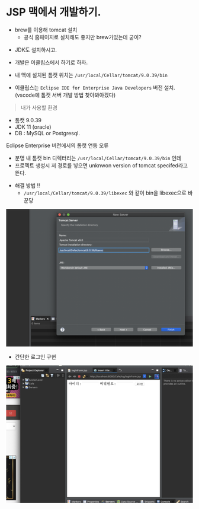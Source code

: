 # JSP 맥에서 개발하기.

* brew를 이용해 tomcat 설치
    - 공식 홈페이지로 설치해도 좋지만 brew가있는데 굳이?

- JDK도 설치하시고.

- 개발은 이클립스에서 하기로 하자.

-  내 맥에 설치된 톰캣 위치는 `/usr/local/Cellar/tomcat/9.0.39/bin`

- 이클립스는 `Eclipse IDE for Enterprise Java Developers` 버전 설치. (vscode에 톰캣 서버 개발 방법 찾아봐야겠다)

> 내가 사용할 환경
- 톰캣 9.0.39
- JDK 11 (oracle)
- DB : MySQL or Postgresql.


Eclipse Enterprise 버전에서의 톰캣 연동 오류
- 분명 내 톰캣 bin 디렉터리는 `/usr/local/Cellar/tomcat/9.0.39/bin` 인데
- 프로젝트 생성시 저 경로를 넣으면 unknwon version of tomcat specifed라고 뜬다.

* 해결 방법 !!
    - `/usr/local/Cellar/tomcat/9.0.39/libexec` 와 같이 bin을 libexec으로 바꾼당 

![1](images/1.png)


* 간단한 로그인 구현

![2](images/2.png)
